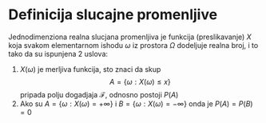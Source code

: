 # Definicija slucajne promenljive
Jednodimenziona realna slucjana promenljiva je funkcija (preslikavanje) $X$ koja svakom elementarnom ishodu $\omega$ iz prostora $\Omega$ dodeljuje realna broj, i to tako da su ispunjena 2 uslova:
1) $X(\omega)$ je merljiva funkcija, sto znaci da skup $$
A=\{ \omega: X(\omega)\leq x \}
$$ pripada polju dogadjaja $\mathcal{F}$, odnosno postoji $P(A)$
2) Ako su $A=\{ \omega:X(\omega)=+\infty \}$ i $B=\{ \omega :X(\omega)=-\infty \}$ onda je $P(A)=P(B)=0$

